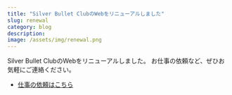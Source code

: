 ```yaml
---
title: "Silver Bullet ClubのWebをリニューアルしました"
slug: renewal
category: blog
description: 
image: /assets/img/renewal.png
---
```


Silver Bullet ClubのWebをリニューアルしました。
お仕事の依頼など、ぜひお気軽にご連絡ください。

* [仕事の依頼はこちら](/business)